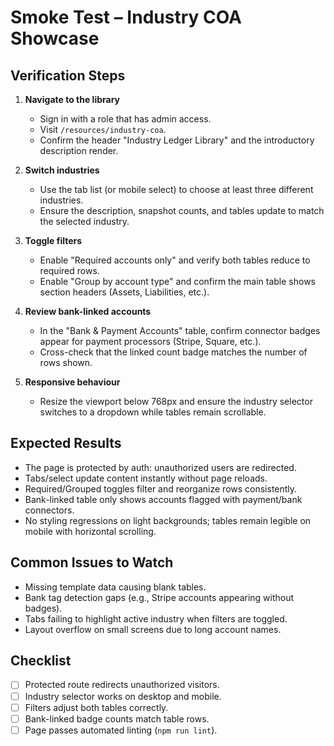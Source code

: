 # Smoke Test – Industry COA Showcase

## Verification Steps
1. **Navigate to the library**
   - Sign in with a role that has admin access.
   - Visit `/resources/industry-coa`.
   - Confirm the header "Industry Ledger Library" and the introductory description render.

2. **Switch industries**
   - Use the tab list (or mobile select) to choose at least three different industries.
   - Ensure the description, snapshot counts, and tables update to match the selected industry.

3. **Toggle filters**
   - Enable "Required accounts only" and verify both tables reduce to required rows.
   - Enable "Group by account type" and confirm the main table shows section headers (Assets, Liabilities, etc.).

4. **Review bank-linked accounts**
   - In the "Bank & Payment Accounts" table, confirm connector badges appear for payment processors (Stripe, Square, etc.).
   - Cross-check that the linked count badge matches the number of rows shown.

5. **Responsive behaviour**
   - Resize the viewport below 768px and ensure the industry selector switches to a dropdown while tables remain scrollable.

## Expected Results
- The page is protected by auth: unauthorized users are redirected.
- Tabs/select update content instantly without page reloads.
- Required/Grouped toggles filter and reorganize rows consistently.
- Bank-linked table only shows accounts flagged with payment/bank connectors.
- No styling regressions on light backgrounds; tables remain legible on mobile with horizontal scrolling.

## Common Issues to Watch
- Missing template data causing blank tables.
- Bank tag detection gaps (e.g., Stripe accounts appearing without badges).
- Tabs failing to highlight active industry when filters are toggled.
- Layout overflow on small screens due to long account names.

## Checklist
- [ ] Protected route redirects unauthorized visitors.
- [ ] Industry selector works on desktop and mobile.
- [ ] Filters adjust both tables correctly.
- [ ] Bank-linked badge counts match table rows.
- [ ] Page passes automated linting (`npm run lint`).
